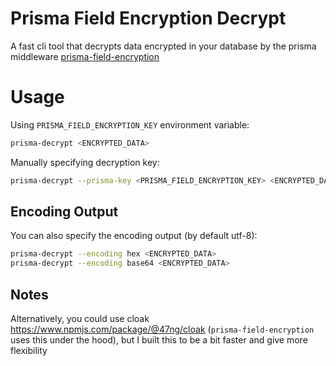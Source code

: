 # Prisma Field Encryption Decrypt

A fast cli tool that decrypts data encrypted in your database by the prisma
middleware
[prisma-field-encryption](https://github.com/47ng/prisma-field-encryption#readme)

# Usage

Using `PRISMA_FIELD_ENCRYPTION_KEY` environment variable:

```sh
prisma-decrypt <ENCRYPTED_DATA>
```

Manually specifying decryption key:

```sh
prisma-decrypt --prisma-key <PRISMA_FIELD_ENCRYPTION_KEY> <ENCRYPTED_DATA>
```

## Encoding Output

You can also specify the encoding output (by default utf-8):

```sh
prisma-decrypt --encoding hex <ENCRYPTED_DATA>
prisma-decrypt --encoding base64 <ENCRYPTED_DATA>
```

## Notes

Alternatively, you could use cloak https://www.npmjs.com/package/@47ng/cloak
(`prisma-field-encryption` uses this under the hood), but I built this to be a
bit faster and give more flexibility

